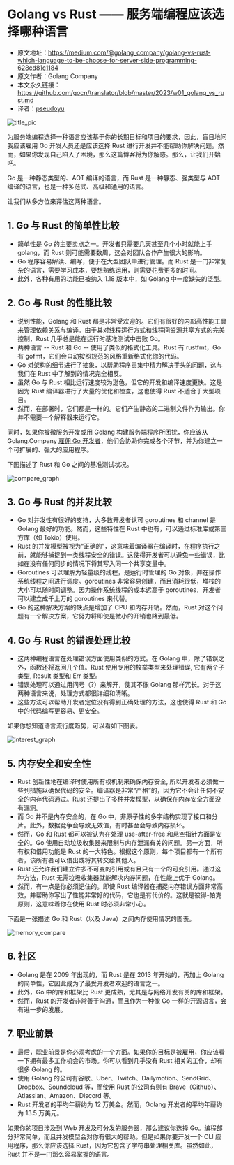 # Golang vs Rust —— 服务端编程应该选择哪种语言

- 原文地址：<https://medium.com/@golang_company/golang-vs-rust-which-language-to-be-choose-for-server-side-programming-628cd81c1184>
- 原文作者：Golang Company
- 本文永久链接：<https://github.com/gocn/translator/blob/master/2023/w01_golang_vs_rust.md>
- 译者：[pseudoyu](https://github.com/pseudoyu)

![title_pic](../static/images/2023/w01_golang_vs_rust/title_pic.jpeg)

为服务端编程选择一种语言应该基于你的长期目标和项目的要求，因此，盲目地问我应该雇用 Go 开发人员还是应该选择 Rust 进行开发并不能帮助你解决问题。然而，如果你发现自己陷入了困境，那么这篇博客将为你解惑。那么，让我们开始吧。

Go 是一种静态类型的、AOT 编译的语言，而 Rust 是一种静态、强类型与 AOT 编译的语言，也是一种多范式、高级和通用的语言。

让我们从多方位来评估这两种语言。

## 1. Go 与 Rust 的简单性比较

- 简单性是 Go 的主要卖点之一。开发者只需要几天甚至几个小时就能上手 golang，而 Rust 则可能需要数周，这会对团队合作产生很大的影响。
- Go 程序容易解读、编写，便于在大型团队中进行管理。而 Rust 是一门非常复杂的语言，需要学习成本，要想熟练运用，则需要花费更多的时间。
- 此外，各种有用的功能已被纳入 1.18 版本中，如 Golang 中一度缺失的泛型。

## 2. Go 与 Rust 的性能比较

- 说到性能，Golang 和 Rust 都是非常受欢迎的。它们有很好的内部高性能工具来管理依赖关系与编译。由于其对线程运行方式和线程间资源共享方式的完美控制，Rust 几乎总是能在运行时基准测试中击败 Go。
- 两种语言 -- Rust 和 Go -- 使用了类似的格式化工具。Rust 有 rustfmt，Go 有 gofmt，它们会自动按照规范的风格重新格式化你的代码。
- Go 对架构的细节进行了抽象，以帮助程序员集中精力解决手头的问题，这与我们在 Rust 中了解到的情况完全相反。
- 虽然 Go 与 Rust 相比运行速度较为逊色，但它的开发和编译速度更快。这是因为 Rust 编译器进行了大量的优化和检查，这也使得 Rust 不适合于大型项目。
- 然而，在部署时，它们都是一样的。它们产生静态的二进制文件作为输出。你并不需要一个解释器来运行它。

同时，如果你被微服务开发或用 Golang 构建服务端程序所困扰，你应该从 Golang.Company [雇佣 Go 开发者](https://golang.company/go-developers)，他们会协助你完成各个环节，并为你建立一个可扩展的、强大的应用程序。

下图描述了 Rust 和 Go 之间的基准测试状况。

![compare_graph](../static/images/2023/w01_golang_vs_rust/compare_graph.png)

## 3. Go 与 Rust 的并发比较

- Go 对并发性有很好的支持，大多数开发者认可 goroutines 和 channel 是 Golang 最好的功能。然而，这些特性在 Rust 中也有，可以通过标准库或第三方库（如 Tokio）使用。
- Rust 的并发模型被视为“正确的”，这意味着编译器在编译时，在程序执行之前，就能够捕捉到一类线程安全的错误。这使得开发者可以避免一些错误，比如在没有任何同步的情况下将其写入同一个共享变量中。
- Goroutines 可以理解为轻量级的线程，是运行时管理的 Go 对象，并在操作系统线程之间进行调度。goroutines 非常容易创建，而且消耗很低，堆栈的大小可以随时间调整。因为操作系统线程的成本远高于 goroutines，开发者可以建立成千上万的 goroutines 来代替。
- Go 的这种解决方案的缺点是增加了 CPU 和内存开销。然而，Rust 对这个问题有一个解决方案，它努力将即使是微小的开销也降到最低。

## 4. Go 与 Rust 的错误处理比较

- 这两种编程语言在处理错误方面使用类似的方式。在 Golang 中，除了错误之外，函数还将返回几个值。Rust 使用专用的枚举类型来处理错误, 它有两个子类型, Result 类型和 Err 类型。
- 错误处理可以通过用问号（?）来解开，使其不像 Golang 那样冗长。对于这两种语言来说，处理方式都很详细和清晰。
- 这些方法可以帮助开发者定位没有得到正确处理的方法，这也使得 Rust 和 Go 中的代码编写更容易、更安全。

如果你想知道语言流行度趋势，可以看如下图表。

![interest_graph](../static/images/2023/w01_golang_vs_rust/interest_graph.png)

## 5. 内存安全和安全性

- Rust 创新性地在编译时使用所有权机制来确保内存安全, 所以开发者必须做一些列措施以确保代码的安全。编译器是非常“严格”的，因为它不会让任何不安全的内存代码通过。Rust 还提出了多种并发模型，以确保在内存安全方面没有漏洞。
- 而 Go 并不是内存安全的，在 Go 中，非原子性的多字结构实现了接口和分片。此外，数据竞争会导致无效值，有时甚至会导致内存损坏。
- 然而，Go 和 Rust 都可以被认为在处理 use-after-free 和悬空指针方面是安全的。Go 使用自动垃圾收集器来限制与内存泄漏有关的问题。另一方面，所有权和借用功能是 Rust 的一大特色。根据这个原则，每个项目都有一个所有者，该所有者可以借出或将其转交给其他人。
- Rust 还允许我们建立许多不可变的引用或有且只有一个的可变引用。通过这种方法，Rust 无需垃圾收集器就能解决内存问题，在性能上优于 Golang。
- 然而，有一点是你必须记住的。即使 Rust 编译器在捕捉内存错误方面非常高效，并帮助你写出了性能非常好的代码，它也是有代价的。这就是彼得-帕克原则，这意味着你在使用 Rust 时必须非常小心。

下面是一张描述 Go 和 Rust（以及 Java）之间内存使用情况的图表。

![memory_compare](../static/images/2023/w01_golang_vs_rust/memory_compare.png)

## 6. 社区

- Golang 是在 2009 年出现的，而 Rust 是在 2013 年开始的，再加上 Golang 的简单性，它因此成为了最受开发者欢迎的语言之一。
- 此外，Go 中的库和框架比 Rust 更成熟，尤其是与网络开发有关的库和框架。
- 然而，Rust 的开发者非常善于沟通，而且作为一种像 Go 一样的开源语言，会有进一步的发展。

## 7. 职业前景

- 最后，职业前景是你必须考虑的一个方面。如果你的目标是被雇用，你应该看一下拥有最多工作机会的市场。你可以看到几乎没有 Rust 相关的工作，却有很多 Golang 的。
- 使用 Golang 的公司有谷歌、Uber、Twitch、Dailymotion、SendGrid、Dropbox、Soundcloud 等，而使用 Rust 的公司有则有 Brave（Github）、Atlassian、Amazon、Discord 等。
- Rust 开发者的平均年薪约为 12 万美金。然而，Golang 开发者的平均年薪约为 13.5 万美元。

如果你的项目涉及到 Web 开发及可分发的服务器，那么建议你选择 Go。编程部分非常简单，而且并发模型会对你有很大的帮助。但是如果你要开发一个 CLI 应用程序，那么你应该选择 Rust，因为它包含了字符串处理相关库。虽然如此，Rust 并不是一门那么容易掌握的语言。
